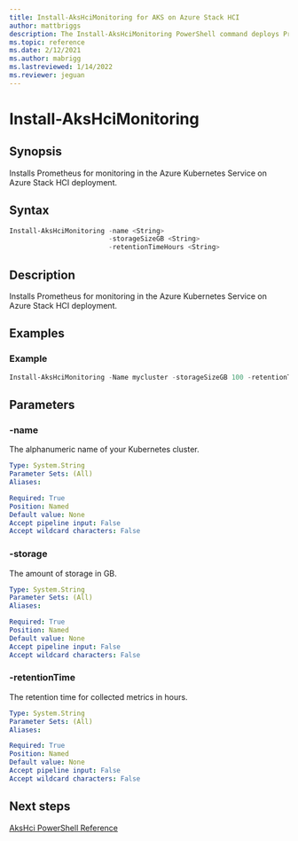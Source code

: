 ```yaml
---
title: Install-AksHciMonitoring for AKS on Azure Stack HCI
author: mattbriggs
description: The Install-AksHciMonitoring PowerShell command deploys Prometheus-based monitoring solution.
ms.topic: reference
ms.date: 2/12/2021
ms.author: mabrigg 
ms.lastreviewed: 1/14/2022
ms.reviewer: jeguan
---
```


# Install-AksHciMonitoring

## Synopsis
Installs Prometheus for monitoring in the Azure Kubernetes Service on Azure Stack HCI deployment.

## Syntax

```powershell
Install-AksHciMonitoring -name <String> 
                         -storageSizeGB <String> 
                         -retentionTimeHours <String>                        
```

## Description
Installs Prometheus for monitoring in the Azure Kubernetes Service on Azure Stack HCI deployment.

## Examples

### Example

```PowerShell
Install-AksHciMonitoring -Name mycluster -storageSizeGB 100 -retentionTimeHours 240
```

## Parameters

### -name
The alphanumeric name of your Kubernetes cluster.

```yaml
Type: System.String
Parameter Sets: (All)
Aliases:

Required: True
Position: Named
Default value: None
Accept pipeline input: False
Accept wildcard characters: False
```


### -storage
The amount of storage in GB.

```yaml
Type: System.String
Parameter Sets: (All)
Aliases:

Required: True
Position: Named
Default value: None
Accept pipeline input: False
Accept wildcard characters: False
```

### -retentionTime
The retention time for collected metrics in hours.

```yaml
Type: System.String
Parameter Sets: (All)
Aliases:

Required: True
Position: Named
Default value: None
Accept pipeline input: False
Accept wildcard characters: False
```
## Next steps

[AksHci PowerShell Reference](index.md)